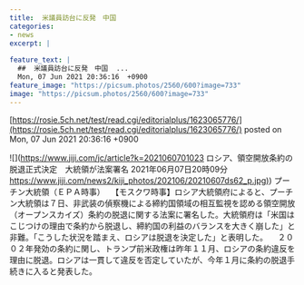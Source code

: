 ```yaml
---
title:  米議員訪台に反発　中国  
categories:
- news
excerpt: |
  
feature_text: |
  ##  米議員訪台に反発　中国  ...
  Mon, 07 Jun 2021 20:36:16  +0900
feature_image: "https://picsum.photos/2560/600?image=733"
image: "https://picsum.photos/2560/600?image=733"
---
```


[https://rosie.5ch.net/test/read.cgi/editorialplus/1623065776/](https://rosie.5ch.net/test/read.cgi/editorialplus/1623065776/)
posted on Mon, 07 Jun 2021 20:36:16  +0900

<!--more-->

![](https://www.jiji.com/jc/article?k=2021060701023 ロシア、領空開放条約の脱退正式決定　大統領が法案署名 2021年06月07日20時09分 [https://www.jiji.com/news2/kiji_photos/202106/20210607ds62_p.jpg)](https://www.jiji.com/news2/kiji_photos/202106/20210607ds62_p.jpg)) プーチン大統領（ＥＰＡ時事） 　【モスクワ時事】ロシア大統領府によると、プーチン大統領は７日、非武装の偵察機による締約国領域の相互監視を認める領空開放（オープンスカイズ）条約の脱退に関する法案に署名した。大統領府は「米国はこじつけの理由で条約から脱退し、締約国の利益のバランスを大きく崩した」と非難。「こうした状況を踏まえ、ロシアは脱退を決定した」と表明した。 　２００２年発効の条約に関し、トランプ前米政権は昨年１１月、ロシアの条約違反を理由に脱退。ロシアは一貫して違反を否定していたが、今年１月に条約の脱退手続きに入ると発表した。

